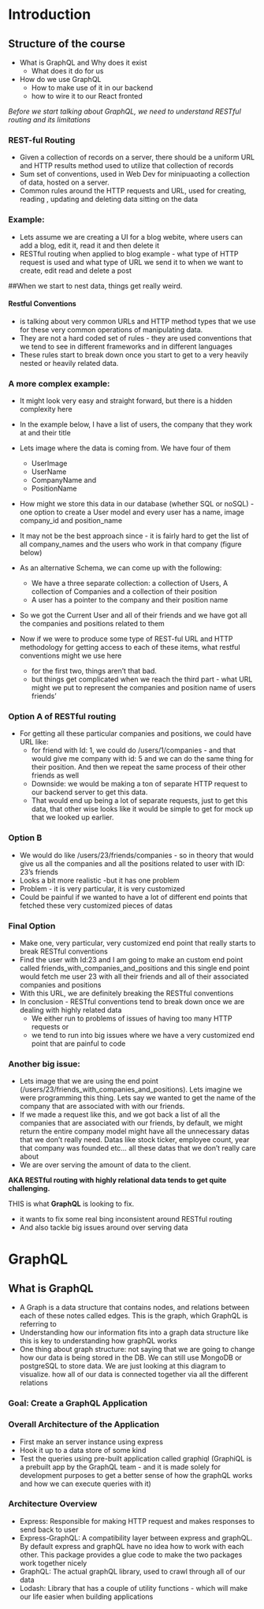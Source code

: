 # Introduction
## Structure of the course
* What is GraphQL and Why does it exist
  * What does it do for us
* How do we use GraphQL
  * How to make use of it in our backend
  * how to wire it to our React fronted

*Before we start talking about GraphQL, we need to understand RESTful routing and its limitations*

### REST-ful Routing
* Given a collection of records on a server, there should be a uniform URL and HTTP results method used to utilize that collection of records
* Sum set of conventions, used in Web Dev for minipuaoting a collection of data, hosted on a server.
* Common rules around the HTTP requests and URL, used for creating, reading , updating and deleting data sitting on the data

### Example:
* Lets assume we are creating a UI for a blog webite, where users can add a blog, edit it, read it and then delete it
* RESTful routing when applied to blog example - what type of HTTP request is used and what type of URL we send it to when we want to create, edit read and delete a post

##When we start to nest data, things get really weird.

#### Restful Conventions
* is talking about very common URLs and HTTP method types that we use for these very common operations of manipulating data.
* They are not a  hard coded set of rules - they are used conventions that we tend to see in different frameworks and in different languages
* These rules start to break down once you start to get to a very heavily nested or heavily related data.

### A more complex example:
* It might look very easy and straight forward, but there is a hidden complexity here
* In the example below, I have a list of users, the company that they work at and their title
* Lets image where the data is coming from. We have four of them
  * UserImage
  * UserName
  * CompanyName and
  * PositionName
* How might we store this data in our database (whether SQL or noSQL) - one option to create a User model and every user has a name, image company_id and position_name
* It may not be the best approach since - it is fairly hard to get the list of all company_names and the users who work in that company (figure below)

* As an alternative Schema, we can come up with the following:
    * We have a three separate collection: a collection of Users, A collection of Companies and a collection of their position
    * A user has a pointer to the company and their position name

* So we got the Current User and all of their friends  and we have got all the companies and positions related to them
* Now if we were to produce some type of  REST-ful URL and HTTP methodology for getting access to each of these items, what restful conventions might we use here
    * for the first two, things aren’t that bad.
    * but things get complicated when we reach the third part - what URL might we put to represent the  companies and position name of users friends’

### Option A of RESTful routing
* For getting all these particular companies and positions, we could have URL like:
    * for friend with Id: 1, we could do /users/1/companies - and that would give me company with id: 5 and we can do the same thing for their position. And then we repeat the same process of their other friends as well
    * Downside: we would be making a ton of separate HTTP request to our backend server to get this data.
    * That would end up being a lot of separate requests, just to get this data, that other wise looks like it would be simple to get for mock up that we looked up earlier.

### Option B
* We would do like /users/23/friends/companies - so in theory that would give us all the companies and all the positions related to user with ID: 23’s friends
* Looks a bit more realistic -but it has one problem
* Problem - it is very particular, it is very customized
* Could be painful if we wanted to have a lot of different end points that fetched these very customized pieces of datas

### Final Option
* Make one, very particular, very customized end point that really starts to break RESTful conventions
* Find the user with Id:23 and I am going to make an custom end point called friends_with_companies_and_positions and this single end point would fetch me user 23 with all their friends and all of their associated companies and positions
* With this URL, we are definitely breaking the RESTful conventions
* In conclusion - RESTful conventions tend to break down once we are dealing with highly related data
    * We either run to problems of issues of having too many HTTP requests or
    * we tend to run into big issues where we have a very customized end point that are  painful to code

### Another big issue:
* Lets image that we are using the end point (/users/23/friends_with_companies_and_positions). Lets imagine we were programming this thing. Lets say we wanted to get the name of the company that are associated with with our friends.
* If we made a request like this, and we got back a list of all the companies that are associated with our friends, by default, we might return the entire company model might have all the unnecessary datas that we don’t really need. Datas like stock ticker, employee count, year that company was founded etc… all these datas that we don’t really care about
* We are over serving the amount of data to the client.

**AKA RESTful routing with highly relational data tends  to get quite challenging.**

THIS is what **GraphQL** is looking to fix.
* it wants to fix some real bing inconsistent around RESTful routing
* And also tackle big issues around over serving data

# GraphQL

## What is GraphQL
* A Graph is a data structure that contains nodes, and relations between each of these notes called edges. This is the graph, which GraphQL is referring to
* Understanding how our information fits into a graph data structure like this is key to understanding how graphQL works
* One thing about graph structure: not saying that we are going to change how our data is being stored in the DB. We can still use MongoDB or postgreSQL to store data. We are just looking at this diagram to visualize. how all of our data is connected together via all the different relations

### Goal: Create a GraphQL Application

### Overall Architecture of the Application
* First make an server instance using express
* Hook it up to a data store of some kind
* Test the queries using pre-built application called graphiql (GraphiQL is a prebuilt app by the GraphQL team - and it is made solely for development purposes to get a better sense of how the graphQL works and how we can execute queries with it)

### Architecture Overview
* Express: Responsible for making HTTP request and makes responses to send back to user
* Express-GraphQL: A compatibility layer between express and graphQL. By default express and graphQL have no idea how to work with each other. This package provides a glue code to make the two packages work together nicely
* GraphQL: The actual graphQL library, used to crawl through all of our data
* Lodash: Library that has a couple of utility functions  - which will make our life easier when building applications
